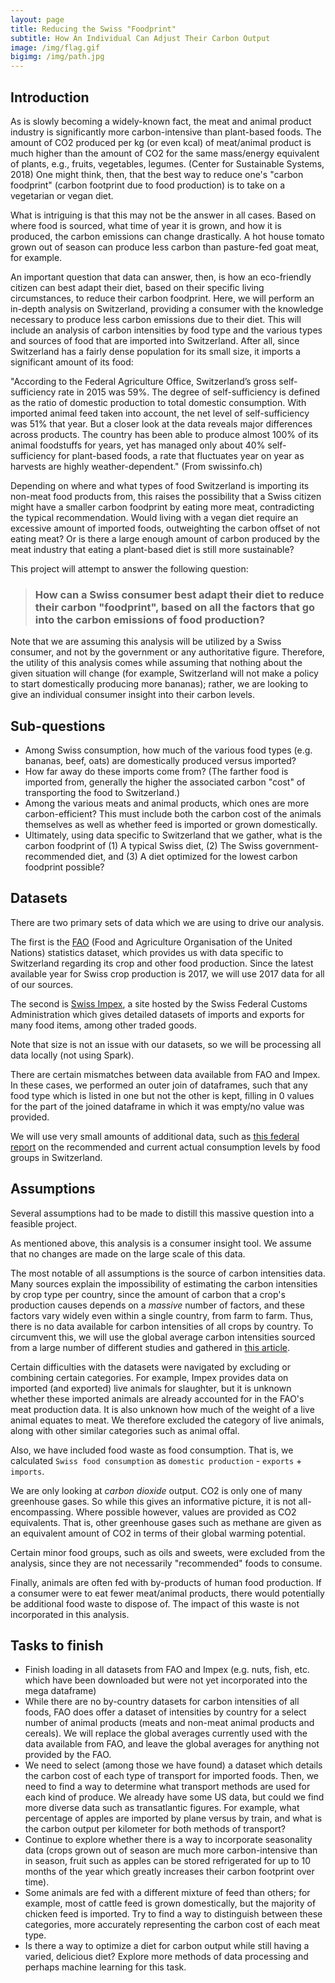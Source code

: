 ```yaml
---
layout: page
title: Reducing the Swiss "Foodprint"
subtitle: How An Individual Can Adjust Their Carbon Output
image: /img/flag.gif
bigimg: /img/path.jpg
---
```


## Introduction
As is slowly becoming a widely-known fact, the meat and animal product industry is significantly more carbon-intensive than plant-based foods. The amount of CO2 produced per kg (or even kcal) of meat/animal product is much higher than the amount of CO2 for the same mass/energy equivalent of plants, e.g., fruits, vegetables, legumes. (Center for Sustainable Systems, 2018) One might think, then, that the best way to reduce one's "carbon foodprint" (carbon footprint due to food production) is to take on a vegetarian or vegan diet.

What is intriguing is that this may not be the answer in all cases. Based on where food is sourced, what time of year it is grown, and how it is produced, the carbon emissions can change drastically. A hot house tomato grown out of season can produce less carbon than pasture-fed goat meat, for example.

An important question that data can answer, then, is how an eco-friendly citizen can best adapt their diet, based on their specific living circumstances, to reduce their carbon foodprint. Here, we will perform an in-depth analysis on Switzerland, providing a consumer with the knowledge necessary to produce less carbon emissions due to their diet. This will include an analysis of carbon intensities by food type and the various types and sources of food that are imported into Switzerland. After all, since Switzerland has a fairly dense population for its small size, it imports a significant amount of its food:

"According to the Federal Agriculture Office, Switzerland’s gross self-sufficiency rate in 2015 was 59%. The degree of self-sufficiency is defined as the ratio of domestic production to total domestic consumption. With imported animal feed taken into account, the net level of self-sufficiency was 51% that year. But a closer look at the data reveals major differences across products. The country has been able to produce almost 100% of its animal foodstuffs for years, yet has managed only about 40% self-sufficiency for plant-based foods, a rate that fluctuates year on year as harvests are highly weather-dependent." (From swissinfo.ch)

Depending on where and what types of food Switzerland is importing its non-meat food products from, this raises the possibility that a Swiss citizen might have a smaller carbon foodprint by eating more meat, contradicting the typical recommendation. Would living with a vegan diet require an excessive amount of imported foods, outweighting the carbon offset of not eating meat? Or is there a large enough amount of carbon produced by the meat industry that eating a plant-based diet is still more sustainable?

This project will attempt to answer the following question:

> ### How can a Swiss consumer best adapt their diet to reduce their carbon "foodprint", based on all the factors that go into the carbon emissions of food production?

Note that we are assuming this analysis will be utilized by a Swiss consumer, and not by the government or any authoritative figure. Therefore, the utility of this analysis comes while assuming that nothing about the given situation will change (for example, Switzerland will not make a policy to start domestically producing more bananas); rather, we are looking to give an individual consumer insight into their carbon levels.

## Sub-questions
* Among Swiss consumption, how much of the various food types (e.g. bananas, beef, oats) are domestically produced versus imported?
* How far away do these imports come from? (The farther food is imported from, generally the higher the associated carbon "cost" of transporting the food to Switzerland.)
* Among the various meats and animal products, which ones are more carbon-efficient? This must include both the carbon cost of the animals themselves as well as whether feed is imported or grown domestically.
* Ultimately, using data specific to Switzerland that we gather, what is the carbon foodprint of (1) A typical Swiss diet, (2) The Swiss government-recommended diet, and (3) A diet optimized for the lowest carbon foodprint possible?

## Datasets

There are two primary sets of data which we are using to drive our analysis.

The first is the [FAO](http://www.fao.org/faostat/en/#data) (Food and Agriculture Organisation of the United Nations) statistics dataset, which provides us with data specific to Switzerland regarding its crop and other food production. Since the latest available year for Swiss crop production is 2017, we will use 2017 data for all of our sources.

The second is [Swiss Impex](https://www.gate.ezv.admin.ch/swissimpex/index.xhtml), a site hosted by the Swiss Federal Customs Administration which gives detailed datasets of imports and exports for many food items, among other traded goods.

Note that size is not an issue with our datasets, so we will be processing all data locally (not using Spark).

There are certain mismatches between data available from FAO and Impex. In these cases, we performed an outer join of dataframes, such that any food type which is listed in one but not the other is kept, filling in 0 values for the part of the joined dataframe in which it was empty/no value was provided.

We will use very small amounts of additional data, such as [this federal report](https://www.blv.admin.ch/dam/blv/en/dokumente/lebensmittel-und-ernaehrung/ernaehrung/schweizer-ernaehrungsstrategie-2017-2024.PDF.download.PDF/Ernaehrungsstrategie_Brosch_EN.PDF) on the recommended and current actual consumption levels by food groups in Switzerland.

## Assumptions
Several assumptions had to be made to distill this massive question into a feasible project.

As mentioned above, this analysis is a consumer insight tool. We assume that no changes are made on the large scale of this data.

The most notable of all assumptions is the source of carbon intensities data. Many sources explain the impossibility of estimating the carbon intensities by crop type per country, since the amount of carbon that a crop's production causes depends on a _massive_ number of factors, and these factors vary widely even within a single country, from farm to farm. Thus, there is no data available for carbon intensities of all crops by country. To circumvent this, we will use the global average carbon intensities sourced from a large number of different studies and gathered in [this article](https://www.sciencedirect.com/science/article/pii/S0959652616303584).

Certain difficulties with the datasets were navigated by excluding or combining certain categories. For example, Impex provides data on imported (and exported) live animals for slaughter, but it is unknown whether these imported animals are already accounted for in the FAO's meat production data. It is also unknown how much of the weight of a live animal equates to meat. We therefore excluded the category of live animals, along with other similar categories such as animal offal.

Also, we have included food waste as food consumption. That is, we calculated `Swiss food consumption` as `domestic production` - `exports` + `imports`.

We are only looking at _carbon dioxide_ output. CO2 is only one of many greenhouse gases. So while this gives an informative picture, it is not all-encompassing. Where possible however, values are provided as CO2 equivalents. That is, other greenhouse gases such as methane are given as an equivalent amount of CO2 in terms of their global warming potential.

Certain minor food groups, such as oils and sweets, were excluded from the analysis, since they are not necessarily "recommended" foods to consume.

Finally, animals are often fed with by-products of human food production. If a consumer were to eat fewer meat/animal products, there would potentially be additional food waste to dispose of. The impact of this waste is not incorporated in this analysis.

## Tasks to finish
* Finish loading in all datasets from FAO and Impex (e.g. nuts, fish, etc. which have been downloaded but were not yet incorporated into the mega dataframe)
* While there are no by-country datasets for carbon intensities of all foods, FAO does offer a dataset of intensities by country for a select number of animal products (meats and non-meat animal products and cereals). We will replace the global averages currently used with the data available from FAO, and leave the global averages for anything not provided by the FAO.
* We need to select (among those we have found) a dataset which details the carbon cost of each type of transport for imported foods. Then, we need to find a way to determine what transport methods are used for each kind of produce. We already have some US data, but could we find more diverse data such as transatlantic figures. For example, what percentage of apples are imported by plane versus by train, and what is the carbon output per kilometer for both methods of transport?
* Continue to explore whether there is a way to incorporate seasonality data (crops grown out of season are much more carbon-intensive than in season, fruit such as apples can be stored refrigerated for up to 10 months of the year which greatly increases their carbon footprint over time).
* Some animals are fed with a different mixture of feed than others; for example, most of cattle feed is grown domestically, but the majority of chicken feed is imported. Try to find a way to distinguish between these categories, more accurately representing the carbon cost of each meat type.
* Is there a way to optimize a diet for carbon output while still having a varied, delicious diet? Explore more methods of data processing and perhaps machine learning for this task.

